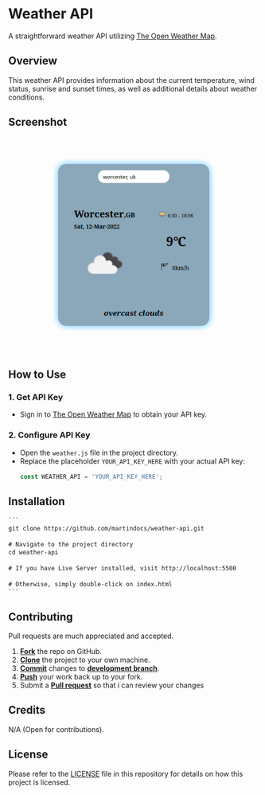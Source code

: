 # Weather API

A straightforward weather API utilizing [The Open Weather Map](https://api.openweathermap.org/api).

## Overview

This weather API provides information about the current temperature, wind status, sunrise and sunset times, as well as additional details about weather conditions.

## Screenshot
<p style="text-align:center; transform: scale(0.8,0.8)">
    <img src="img/weather-api-src1.png" alt="" />
</p>

## How to Use

### 1. Get API Key

- Sign in to [The Open Weather Map](https://api.openweathermap.org/api) to obtain your API key.

### 2. Configure API Key

- Open the `weather.js` file in the project directory.
- Replace the placeholder `YOUR_API_KEY_HERE` with your actual API key:
  ```javascript
  const WEATHER_API = 'YOUR_API_KEY_HERE';

## Installation

    ```
    git clone https://github.com/martindocs/weather-api.git

    # Navigate to the project directory
    cd weather-api

    # If you have Live Server installed, visit http://localhost:5500
    
    # Otherwise, simply double-click on index.html
    ```

## Contributing

Pull requests are much appreciated and accepted.

1. <a href='https://help.github.com/articles/fork-a-repo/'>**Fork**</a> the repo on GitHub.
2. <a href='https://help.github.com/articles/cloning-a-repository/'>**Clone**</a> the project to your own machine.
3. <a href='https://git-scm.com/book/en/v2/Git-Basics-Recording-Changes-to-the-Repository'>**Commit**</a> changes to <a href='https://git-scm.com/book/en/v2/Git-Branching-Branches-in-a-Nutshell'>**development branch**</a>.
4. <a href='https://help.github.com/articles/pushing-to-a-remote/'>**Push**</a> your work back up to your fork.
5. Submit a <a href='https://help.github.com/articles/about-pull-requests/'>**Pull request**</a> so that i can review your changes

## Credits

N/A (Open for contributions).

## License

Please refer to the [LICENSE](./LICENSE.md) file in this repository for details on how this project is licensed.